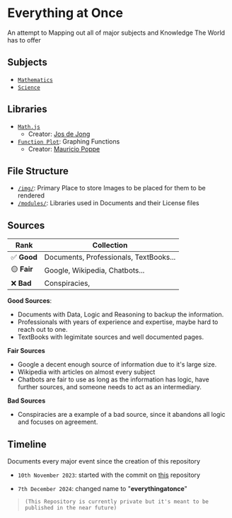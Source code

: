 # Everything at Once

An attempt to Mapping out all of major subjects and Knowledge The World has to offer

## Subjects

- [`Mathematics`](./maths/maths.md)
- [`Science`](./science/science.md)

## Libraries

- [`Math.js`](https://github.com/josdejong/mathjs)
    - Creator: [Jos de Jong](https://github.com/josdejong)
- [`Function Plot`](https://github.com/mauriciopoppe/function-plot): Graphing Functions
    - Creator: [Mauricio Poppe](https://github.com/mauriciopoppe)


## File Structure

- [`/img/`](./img/): Primary Place to store Images to be placed for them to be rendered
- [`/modules/`](./modules/): Libraries used in Documents and their License files

## Sources

| Rank        | Collection                             |
| ----------- | -------------------------------------- |
| ✅ **Good** | Documents, Professionals, TextBooks... |
| 🟡 **Fair** | Google, Wikipedia, Chatbots...         |
| ❌ **Bad**  | Conspiracies, 

**Good Sources**:

- Documents with Data, Logic and Reasoning to backup the information.
- Professionals with years of experience and expertise, maybe hard to reach out to one.
- TextBooks with legimitate sources and well documented pages.

**Fair Sources**

- Google a decent enough source of information due to it's large size.
- Wikipedia with articles on almost every subject
- Chatbots are fair to use as long as the information has logic, have further sources, and someone needs to act as an intermediary.

**Bad Sources**

- Conspiracies are a example of a bad source, since it abandons all logic and focuses on agreement.

## Timeline

Documents every major event since the creation of this repository

- `10th November 2023`: started with the commit on [this](https://github.com/FlytoTheSpace/my-server/commit/c4acb8ab269ee8094f4b6a394e8498f64136cc90) repository

- `7th December 2024`: changed name to "**everythingatonce**"



> `(This Repository is currently private but it's meant to be published in the near future)`
